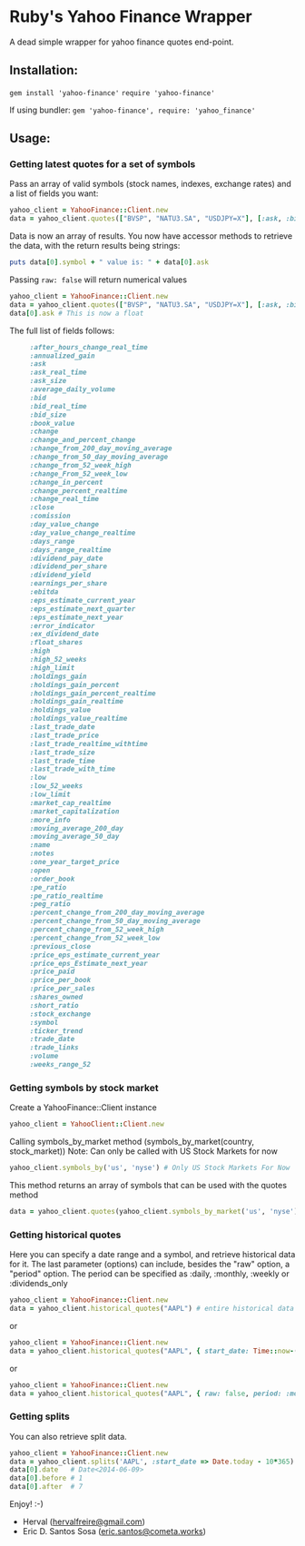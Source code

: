 # Ruby's Yahoo Finance Wrapper
A dead simple wrapper for yahoo finance quotes end-point.

## Installation:

`gem install 'yahoo-finance'`
`require 'yahoo-finance'`

If using bundler: 
`gem 'yahoo-finance', require: 'yahoo_finance'`

## Usage:

### Getting latest quotes for a set of symbols

Pass an array of valid symbols (stock names, indexes, exchange rates) and a list of fields you want:

```ruby
yahoo_client = YahooFinance::Client.new
data = yahoo_client.quotes(["BVSP", "NATU3.SA", "USDJPY=X"], [:ask, :bid, :last_trade_date])
```

Data is now an array of results. You now have accessor methods to retrieve the data, with the return results being strings:

```ruby
puts data[0].symbol + " value is: " + data[0].ask 
```

Passing `raw: false` will return numerical values

```ruby
yahoo_client = YahooFinance::Client.new
data = yahoo_client.quotes(["BVSP", "NATU3.SA", "USDJPY=X"], [:ask, :bid, :last_trade_date], { raw: false } )
data[0].ask # This is now a float
```

The full list of fields follows:

``` ruby
     :after_hours_change_real_time
     :annualized_gain 
     :ask
     :ask_real_time
     :ask_size
     :average_daily_volume
     :bid
     :bid_real_time
     :bid_size
     :book_value
     :change
     :change_and_percent_change
     :change_from_200_day_moving_average 
     :change_from_50_day_moving_average 
     :change_from_52_week_high 
     :change_From_52_week_low 
     :change_in_percent 
     :change_percent_realtime 
     :change_real_time
     :close 
     :comission
     :day_value_change 
     :day_value_change_realtime 
     :days_range
     :days_range_realtime 
     :dividend_pay_date 
     :dividend_per_share
     :dividend_yield
     :earnings_per_share
     :ebitda 
     :eps_estimate_current_year 
     :eps_estimate_next_quarter 
     :eps_estimate_next_year 
     :error_indicator 
     :ex_dividend_date
     :float_shares 
     :high 
     :high_52_weeks 
     :high_limit 
     :holdings_gain 
     :holdings_gain_percent 
     :holdings_gain_percent_realtime 
     :holdings_gain_realtime 
     :holdings_value 
     :holdings_value_realtime 
     :last_trade_date
     :last_trade_price
     :last_trade_realtime_withtime 
     :last_trade_size 
     :last_trade_time 
     :last_trade_with_time 
     :low 
     :low_52_weeks 
     :low_limit 
     :market_cap_realtime 
     :market_capitalization 
     :more_info 
     :moving_average_200_day 
     :moving_average_50_day 
     :name 
     :notes 
     :one_year_target_price 
     :open 
     :order_book 
     :pe_ratio 
     :pe_ratio_realtime 
     :peg_ratio 
     :percent_change_from_200_day_moving_average 
     :percent_change_from_50_day_moving_average 
     :percent_change_from_52_week_high 
     :percent_change_from_52_week_low 
     :previous_close 
     :price_eps_estimate_current_year 
     :price_eps_Estimate_next_year 
     :price_paid 
     :price_per_book 
     :price_per_sales 
     :shares_owned 
     :short_ratio 
     :stock_exchange 
     :symbol 
     :ticker_trend 
     :trade_date
     :trade_links 
     :volume
     :weeks_range_52 
```

### Getting symbols by stock market

Create a YahooFinance::Client instance

```ruby
yahoo_client = YahooClient::Client.new
```

Calling symbols_by_market method (symbols_by_market(country, stock_market))
Note: Can only be called with US Stock Markets for now

```ruby
yahoo_client.symbols_by('us', 'nyse') # Only US Stock Markets For Now
```

This method returns an array of symbols that can be used with the quotes method

```ruby
data = yahoo_client.quotes(yahoo_client.symbols_by_market('us', 'nyse'), [:ask, :bid, :last_trade_date])
```

### Getting historical quotes

Here you can specify a date range and a symbol, and retrieve historical data for it. 
The last parameter (options) can include, besides the "raw" option, a "period" option.
The period can be specified as :daily, :monthly, :weekly or :dividends_only

```ruby
yahoo_client = YahooFinance::Client.new
data = yahoo_client.historical_quotes("AAPL") # entire historical data
```

or

```ruby
yahoo_client = YahooFinance::Client.new
data = yahoo_client.historical_quotes("AAPL", { start_date: Time::now-(24*60*60*10), end_date: Time::now }) # 10 days worth of data
```

or

``` ruby
yahoo_client = YahooFinance::Client.new
data = yahoo_client.historical_quotes("AAPL", { raw: false, period: :monthly })
```

### Getting splits

You can also retrieve split data.

```ruby
yahoo_client = YahooFinance::Client.new
data = yahoo_client.splits('AAPL', :start_date => Date.today - 10*365)
data[0].date   # Date<2014-06-09>
data[0].before # 1
data[0].after  # 7
```


Enjoy! :-)

- Herval (hervalfreire@gmail.com)
- Eric D. Santos Sosa (eric.santos@cometa.works)
